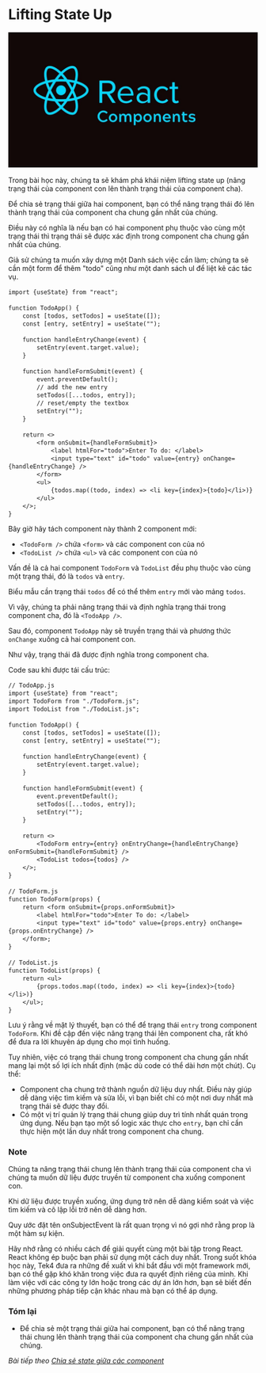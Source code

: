 # Lifting State Up

![Create-HTML-1](images/ss17.jpg) 

Trong bài học này, chúng ta sẽ khám phá khái niệm lifting state up (nâng trạng thái của component con lên thành trạng thái của component cha).

Để chia sẻ trạng thái giữa hai component, bạn có thể nâng trạng thái đó lên thành trạng thái của component cha chung gần nhất của chúng.

Điều này có nghĩa là nếu bạn có hai component phụ thuộc vào cùng một trạng thái thì trạng thái sẽ được xác định trong component cha chung gần nhất của chúng.

Giả sử chúng ta muốn xây dựng một Danh sách việc cần làm; chúng ta sẽ cần một form để thêm "todo" cũng như một danh sách ul để liệt kê các tác vụ.

```
import {useState} from "react";

function TodoApp() {
    const [todos, setTodos] = useState([]);
    const [entry, setEntry] = useState("");

    function handleEntryChange(event) {
        setEntry(event.target.value);
    }

    function handleFormSubmit(event) {
        event.preventDefault();
        // add the new entry
        setTodos([...todos, entry]);
        // reset/empty the textbox
        setEntry("");
    }

    return <>
        <form onSubmit={handleFormSubmit}>
            <label htmlFor="todo">Enter To do: </label>
            <input type="text" id="todo" value={entry} onChange={handleEntryChange} />
        </form>
        <ul>
            {todos.map((todo, index) => <li key={index}>{todo}</li>)}
        </ul>
    </>;
}
```

Bây giờ hãy tách component này thành 2 component mới:

- `<TodoForm />` chứa `<form>` và các component con của nó
- `<TodoList />` chứa `<ul>` và các component con của nó

Vấn đề là cả hai component `TodoForm` và `TodoList` đều phụ thuộc vào cùng một trạng thái, đó là `todos` và `entry`.

Biểu mẫu cần trạng thái `todos` để có thể thêm `entry` mới vào mảng `todos`.

Vì vậy, chúng ta phải nâng trạng thái và định nghĩa trạng thái trong component cha, đó là `<TodoApp />`.

Sau đó, component `TodoApp` này sẽ truyền trạng thái và phương thức `onChange` xuống cả hai component con.

Như vậy, trạng thái đã được định nghĩa trong component cha.

Code sau khi được tái cấu trúc:

```
// TodoApp.js
import {useState} from "react";
import TodoForm from "./TodoForm.js";
import TodoList from "./TodoList.js";

function TodoApp() {
    const [todos, setTodos] = useState([]);
    const [entry, setEntry] = useState("");

    function handleEntryChange(event) {
        setEntry(event.target.value);
    }

    function handleFormSubmit(event) {
        event.preventDefault();
        setTodos([...todos, entry]);
        setEntry("");
    }

    return <>
        <TodoForm entry={entry} onEntryChange={handleEntryChange} onFormSubmit={handleFormSubmit} />
        <TodoList todos={todos} />
    </>;
}

// TodoForm.js
function TodoForm(props) {
    return <form onSubmit={props.onFormSubmit}>
        <label htmlFor="todo">Enter To do: </label>
        <input type="text" id="todo" value={props.entry} onChange={props.onEntryChange} />
    </form>;
}

// TodoList.js
function TodoList(props) {
    return <ul>
        {props.todos.map((todo, index) => <li key={index}>{todo}</li>)}
    </ul>;
}
```

Lưu ý rằng về mặt lý thuyết, bạn có thể để trạng thái `entry` trong component `TodoForm`. Khi đề cập đến việc nâng trạng thái lên component cha, rất khó để đưa ra lời khuyên áp dụng cho mọi tình huống.

Tuy nhiên, việc có trạng thái chung trong component cha chung gần nhất mang lại một số lợi ích nhất định (mặc dù code có thể dài hơn một chút). Cụ thể:

- Component cha chung trở thành nguồn dữ liệu duy nhất. Điều này giúp dễ dàng việc tìm kiếm và sửa lỗi, vì bạn biết chỉ có một nơi duy nhất mà trạng thái sẽ được thay đổi.
- Có một vị trí quản lý trạng thái chung giúp duy trì tính nhất quán trong ứng dụng. Nếu bạn tạo một số logic xác thực cho `entry`, bạn chỉ cần thực hiện một lần duy nhất trong component cha chung.

### Note

Chúng ta nâng trạng thái chung lên thành trạng thái của component cha vì chúng ta muốn dữ liệu được truyền từ component cha xuống component con.

Khi dữ liệu được truyền xuống, ứng dụng trở nên dễ dàng kiểm soát và việc tìm kiếm và cô lập lỗi trở nên dễ dàng hơn.

Quy ước đặt tên onSubjectEvent là rất quan trọng vì nó gợi nhớ rằng prop là một hàm sự kiện.

Hãy nhớ rằng có nhiều cách để giải quyết cùng một bài tập trong React. React không ép buộc bạn phải sử dụng một cách duy nhất. Trong suốt khóa học này, Tek4 đưa ra những đề xuất vì khi bắt đầu với một framework mới, bạn có thể gặp khó khăn trong việc đưa ra quyết định riêng của mình. Khi làm việc với các công ty lớn hoặc trong các dự án lớn hơn, bạn sẽ biết đến những phương pháp tiếp cận khác nhau mà bạn có thể áp dụng.

### Tóm lại

- Để chia sẻ một trạng thái giữa hai component, bạn có thể nâng trạng thái chung lên thành trạng thái của component cha chung gần nhất của chúng.

*Bài tiếp theo [Chia sẻ state giữa các component](/lesson/session/session_63_state_components.md)*